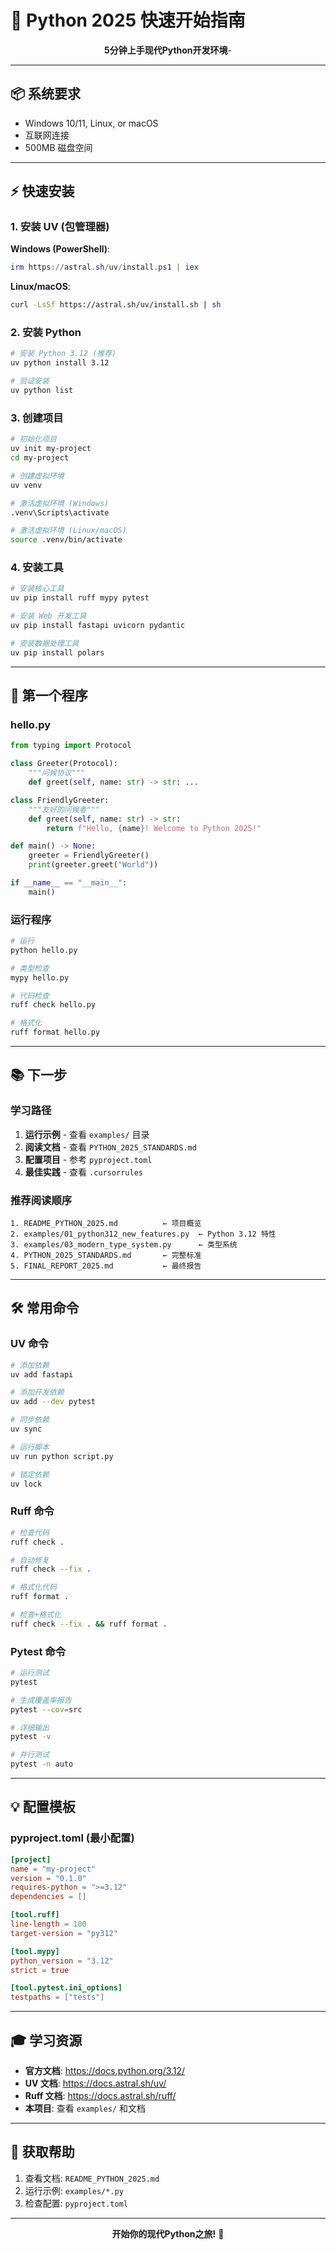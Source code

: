 # 🚀 Python 2025 快速开始指南

<div align="center">

**5分钟上手现代Python开发环境**-

</div>

---

## 📦 系统要求

- Windows 10/11, Linux, or macOS
- 互联网连接
- 500MB 磁盘空间

---

## ⚡ 快速安装

### 1. 安装 UV (包管理器)

**Windows (PowerShell)**:

```powershell
irm https://astral.sh/uv/install.ps1 | iex
```

**Linux/macOS**:

```bash
curl -LsSf https://astral.sh/uv/install.sh | sh
```

### 2. 安装 Python

```bash
# 安装 Python 3.12 (推荐)
uv python install 3.12

# 验证安装
uv python list
```

### 3. 创建项目

```bash
# 初始化项目
uv init my-project
cd my-project

# 创建虚拟环境
uv venv

# 激活虚拟环境 (Windows)
.venv\Scripts\activate

# 激活虚拟环境 (Linux/macOS)
source .venv/bin/activate
```

### 4. 安装工具

```bash
# 安装核心工具
uv pip install ruff mypy pytest

# 安装 Web 开发工具
uv pip install fastapi uvicorn pydantic

# 安装数据处理工具
uv pip install polars
```

---

## 🎯 第一个程序

### hello.py

```python
from typing import Protocol

class Greeter(Protocol):
    """问候协议"""
    def greet(self, name: str) -> str: ...

class FriendlyGreeter:
    """友好的问候者"""
    def greet(self, name: str) -> str:
        return f"Hello, {name}! Welcome to Python 2025!"

def main() -> None:
    greeter = FriendlyGreeter()
    print(greeter.greet("World"))

if __name__ == "__main__":
    main()
```

### 运行程序

```bash
# 运行
python hello.py

# 类型检查
mypy hello.py

# 代码检查
ruff check hello.py

# 格式化
ruff format hello.py
```

---

## 📚 下一步

### 学习路径

1. **运行示例** - 查看 `examples/` 目录
2. **阅读文档** - 查看 `PYTHON_2025_STANDARDS.md`
3. **配置项目** - 参考 `pyproject.toml`
4. **最佳实践** - 查看 `.cursorrules`

### 推荐阅读顺序

```text
1. README_PYTHON_2025.md          ← 项目概览
2. examples/01_python312_new_features.py  ← Python 3.12 特性
3. examples/03_modern_type_system.py      ← 类型系统
4. PYTHON_2025_STANDARDS.md       ← 完整标准
5. FINAL_REPORT_2025.md           ← 最终报告
```

---

## 🛠️ 常用命令

### UV 命令

```bash
# 添加依赖
uv add fastapi

# 添加开发依赖
uv add --dev pytest

# 同步依赖
uv sync

# 运行脚本
uv run python script.py

# 锁定依赖
uv lock
```

### Ruff 命令

```bash
# 检查代码
ruff check .

# 自动修复
ruff check --fix .

# 格式化代码
ruff format .

# 检查+格式化
ruff check --fix . && ruff format .
```

### Pytest 命令

```bash
# 运行测试
pytest

# 生成覆盖率报告
pytest --cov=src

# 详细输出
pytest -v

# 并行测试
pytest -n auto
```

---

## 💡 配置模板

### pyproject.toml (最小配置)

```toml
[project]
name = "my-project"
version = "0.1.0"
requires-python = ">=3.12"
dependencies = []

[tool.ruff]
line-length = 100
target-version = "py312"

[tool.mypy]
python_version = "3.12"
strict = true

[tool.pytest.ini_options]
testpaths = ["tests"]
```

---

## 🎓 学习资源

- **官方文档**: <https://docs.python.org/3.12/>
- **UV 文档**: <https://docs.astral.sh/uv/>
- **Ruff 文档**: <https://docs.astral.sh/ruff/>
- **本项目**: 查看 `examples/` 和文档

---

## 🤝 获取帮助

1. 查看文档: `README_PYTHON_2025.md`
2. 运行示例: `examples/*.py`
3. 检查配置: `pyproject.toml`

---

<div align="center">

**开始你的现代Python之旅!** 🚀

</div>
